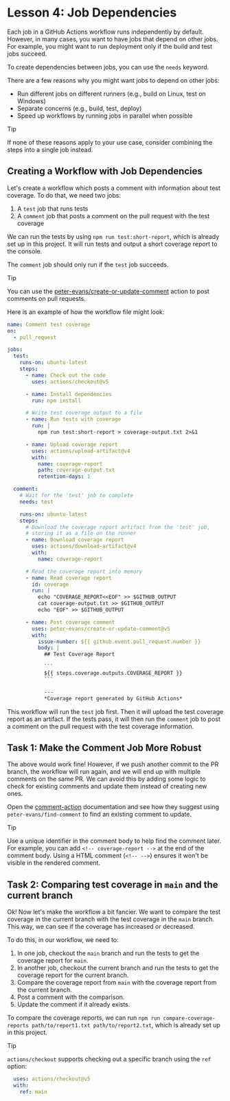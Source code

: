 # Lesson 4: Job Dependencies

Each job in a GitHub Actions workflow runs independently by default.
However, in many cases, you want to have jobs that depend on other jobs.
For example, you might want to run deployment only if the build and test jobs succeed.

To create dependencies between jobs, you can use the `needs` keyword.

There are a few reasons why you might want jobs to depend on other jobs:

- Run different jobs on different runners (e.g., build on Linux, test on Windows)
- Separate concerns (e.g., build, test, deploy)
- Speed up workflows by running jobs in parallel when possible

> [!TIP]
> If none of these reasons apply to your use case, consider combining the steps into a single job instead.

## Creating a Workflow with Job Dependencies

Let's create a workflow which posts a comment with information about test coverage.
To do that, we need two jobs:

1. A `test` job that runs tests
2. A `comment` job that posts a comment on the pull request with the test coverage

We can run the tests by using `npm run test:short-report`, which is already set up in this project.
It will run tests and output a short coverage report to the console.

The `comment` job should only run if the `test` job succeeds.

> [!TIP]
> You can use the [peter-evans/create-or-update-comment](https://github.com/marketplace/actions/create-or-update-comment) action to post comments on pull requests.

Here is an example of how the workflow file might look:

```yaml
name: Comment test coverage
on: 
  - pull_request

jobs:
  test:
    runs-on: ubuntu-latest
    steps:
      - name: Check out the code
        uses: actions/checkout@v5

      - name: Install dependencies
        run: npm install

      # Write test coverage output to a file
      - name: Run tests with coverage
        run: |
          npm run test:short-report > coverage-output.txt 2>&1

      - name: Upload coverage report
        uses: actions/upload-artifact@v4
        with:
          name: coverage-report
          path: coverage-output.txt
          retention-days: 1

  comment:
    # Wait for the 'test' job to complete
    needs: test

    runs-on: ubuntu-latest
    steps:
      # Download the coverage report artifact from the 'test' job,
      # storing it as a file on the runner
      - name: Download coverage report
        uses: actions/download-artifact@v4
        with:
          name: coverage-report

      # Read the coverage report into memory
      - name: Read coverage report
        id: coverage
        run: |
          echo "COVERAGE_REPORT<<EOF" >> $GITHUB_OUTPUT
          cat coverage-output.txt >> $GITHUB_OUTPUT
          echo "EOF" >> $GITHUB_OUTPUT

      - name: Post coverage comment
        uses: peter-evans/create-or-update-comment@v5
        with:
          issue-number: ${{ github.event.pull_request.number }}
          body: |
            ## Test Coverage Report

            ```
            ${{ steps.coverage.outputs.COVERAGE_REPORT }}
            ```

            ---
            *Coverage report generated by GitHub Actions*
```

This workflow will run the `test` job first.
Then it will upload the test coverage report as an artifact.
If the tests pass, it will then run the `comment` job to post a comment on the pull request with the test coverage information.

## Task 1: Make the Comment Job More Robust

The above would work fine!
However, if we push another commit to the PR branch, the workflow will run again, and we will end up with multiple comments on the same PR.
We can avoid this by adding some logic to check for existing comments and update them instead of creating new ones.

Open the [comment-action](https://github.com/marketplace/actions/create-or-update-comment) documentation and see how they suggest using `peter-evans/find-comment` to find an existing comment to update.

> [!TIP]
> Use a unique identifier in the comment body to help find the comment later.
> For example, you can add `<!-- coverage-report -->` at the end of the comment body.
> Using a HTML comment (`<!-- -->`) ensures it won't be visible in the rendered comment.

## Task 2: Comparing test coverage in `main` and the current branch

Ok!
Now let's make the workflow a bit fancier.
We want to compare the test coverage in the current branch with the test coverage in the `main` branch.
This way, we can see if the coverage has increased or decreased.

To do this, in our workflow, we need to:

1. In one job, checkout the `main` branch and run the tests to get the coverage report for `main`.
2. In another job, checkout the current branch and run the tests to get the coverage report for the current branch.
3. Compare the coverage report from `main` with the coverage report from the current branch.
4. Post a comment with the comparison.
5. Update the comment if it already exists.

To compare the coverage reports, we can run `npm run compare-coverage-reports path/to/report1.txt path/to/report2.txt`, which is already set up in this project.

> [!TIP]
> `actions/checkout` supports checking out a specific branch using the `ref` option:
>
> ```yaml
>   uses: actions/checkout@v5
>   with:
>     ref: main
> ```

